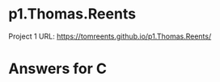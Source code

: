 # p1.Thomas.Reents

Project 1 URL: https://tomreents.github.io/p1.Thomas.Reents/

# Answers for C




